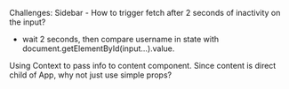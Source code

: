 Challenges: 
Sidebar - How to trigger fetch after 2 seconds of inactivity on the input?  
- wait 2 seconds, then compare username in state with document.getElementById(input...).value.  

Using Context to pass info to content component.  Since content is direct child of App, why not just use simple props?  
